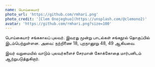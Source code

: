 ```yaml
---
name: பொய்கையார்
photo_url: 'https://github.com/rmhari.png'
photo_credit: '[Clem Onojeghuo](https://unsplash.com/@clemono2)'
avatar: 'https://github.com/rmhari.png?size=100'
---
```

பொய்கையார் சங்ககாலப் புலவர். இவரது மூன்று பாடல்கள் சங்கநூல் தொகுப்பில் இடம்பெற்றுள்ளன. அவை: நற்றிணை 18, புறநானூறு 48, 49 ஆகியவை.

இவர் வறுமையில் வாடும் புலவர்களைச் சேரமான் கோக்கோதை மார்பனிடம் ஆற்றுபடுத்துகிறார்.